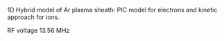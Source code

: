 1D Hybrid model of Ar plasma sheath: PIC model for electrons and kinetic approach for ions.

RF voltage 13.56 MHz